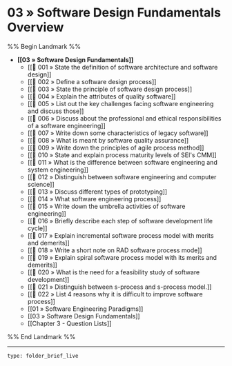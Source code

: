 # 03 » Software Design Fundamentals Overview
%% Begin Landmark %%
- **[[03 » Software Design Fundamentals]]**
	- [[📘 001 » State the definition of software architecture and software design]]
	- [[📘 002 » Define a software design process]]
	- [[📘 003 » State the principle of software design process]]
	- [[📘 004 » Explain the attributes of quality software]]
	- [[📘 005 » List out the key challenges facing software engineering and discuss those]]
	- [[📘 006 » Discuss about the professional and ethical responsibilities of a software engineering]]
	- [[📘 007 » Write down some characteristics of legacy software]]
	- [[📘 008 » What is meant by software quality assurance]]
	- [[📘 009 » Write down the principles of agile process method]]
	- [[📘 010 » State and explain process maturity levels of SEI's CMM]]
	- [[📘 011 » What is the difference between software engineering and system engineering]]
	- [[📘 012 » Distinguish between software engineering and computer science]]
	- [[📘 013 » Discuss different types of prototyping]]
	- [[📘 014 » What software engineering process]]
	- [[📘 015 » Write down the umbrella activities of software engineering]]
	- [[📘 016 » Briefly describe each step of software development life cycle]]
	- [[📘 017 » Explain incremental software process model with merits and demerits]]
	- [[📘 018 » Write a short note on RAD software process mode]]
	- [[📘 019 » Explain spiral software process model with its merits and demerits]]
	- [[📘 020 » What is the need for a feasibility study of software development]]
	- [[📘 021 » Distinguish between s-process and s-process model.]]
	- [[📘 022 » List 4 reasons why it is difficult to improve software process]]
	- [[01 » Software Engineering Paradigms]]
	- [[03 » Software Design Fundamentals]]
	- [[Chapter 3 - Question Lists]]

%% End Landmark %%

---
 
```ccard
type: folder_brief_live
```
 
